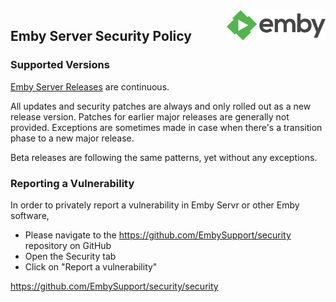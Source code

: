 <img align="right"  height="48" src="assets/logo.png" />

## Emby Server Security Policy

### Supported Versions

[Emby Server Releases](https://github.com/MediaBrowser/Emby.Releases/releases) are continuous. 

All updates and security patches are always and only rolled out as a new release version.
Patches for earlier major releases are generally not provided. Exceptions are sometimes made in case when there's a transition phase to a new major release.

Beta releases are following the same patterns, yet without any exceptions.


### Reporting a Vulnerability

In order to privately report a vulnerability in Emby Servr or other Emby software, 

- Please navigate to the https://github.com/EmbySupport/security repository on GitHub
- Open the Security tab
- Click on "Report a vulnerability"

https://github.com/EmbySupport/security/security


